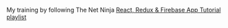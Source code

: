 
<p>My training by following The Net Ninja <a href="https://www.youtube.com/playlist?list=PL4cUxeGkcC9iWstfXntcj8f-dFZ4UtlN3" target="_blank">React, Redux & Firebase App Tutorial playlist</a></p>